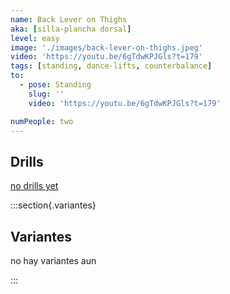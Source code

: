 ```yaml
---
name: Back Lever on Thighs
aka: [silla-plancha dorsal]
level: easy
image: './images/back-lever-on-thighs.jpeg'
video: 'https://youtu.be/6gTdwKPJGls?t=179'
tags: [standing, dance-lifts, counterbalance]
to:
  - pose: Standing
    slug: ''
    video: 'https://youtu.be/6gTdwKPJGls?t=179'

numPeople: two
---
```


## Drills

[no drills yet]()

:::section{.variantes}

## Variantes

no hay variantes aun

<!-- - ![a](/)
  _To do_ -->

:::

